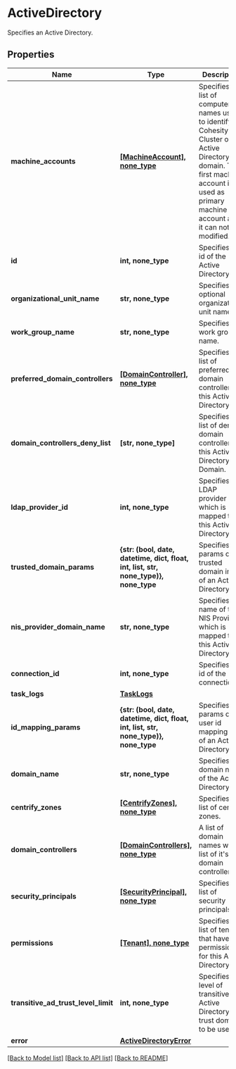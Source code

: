 # ActiveDirectory

Specifies an Active Directory.

## Properties
Name | Type | Description | Notes
------------ | ------------- | ------------- | -------------
**machine_accounts** | [**[MachineAccount], none_type**](MachineAccount.md) | Specifies a list of computer names used to identify the Cohesity Cluster on the Active Directory domain. The first machine account is used as primary machine account and it can not be modified. | 
**id** | **int, none_type** | Specifies the id of the Active Directory. | [optional] [readonly] 
**organizational_unit_name** | **str, none_type** | Specifies an optional organizational unit name. | [optional] 
**work_group_name** | **str, none_type** | Specifies a work group name. | [optional] 
**preferred_domain_controllers** | [**[DomainController], none_type**](DomainController.md) | Specifies a list of preferred domain controllers of this Active Directory. | [optional] 
**domain_controllers_deny_list** | **[str, none_type]** | Specifies a list of denied domain controllers of this Active Directory Domain. | [optional] 
**ldap_provider_id** | **int, none_type** | Specifies the LDAP provider id which is mapped to this Active Directory | [optional] 
**trusted_domain_params** | **{str: (bool, date, datetime, dict, float, int, list, str, none_type)}, none_type** | Specifies the params of trusted domain info of an Active Directory. | [optional] 
**nis_provider_domain_name** | **str, none_type** | Specifies the name of the NIS Provider which is mapped to this Active Directory. | [optional] 
**connection_id** | **int, none_type** | Specifies the id of the connection. | [optional] 
**task_logs** | [**TaskLogs**](TaskLogs.md) |  | [optional] 
**id_mapping_params** | **{str: (bool, date, datetime, dict, float, int, list, str, none_type)}, none_type** | Specifies the params of the user id mapping info of an Active Directory. | [optional] 
**domain_name** | **str, none_type** | Specifies the domain name of the Active Directory. | [optional] 
**centrify_zones** | [**[CentrifyZones], none_type**](CentrifyZones.md) | Specifies a list of centrify zones. | [optional] 
**domain_controllers** | [**[DomainControllers], none_type**](DomainControllers.md) | A list of domain names with a list of it&#39;s domain controllers. | [optional] 
**security_principals** | [**[SecurityPrincipal], none_type**](SecurityPrincipal.md) | Specifies a list of security principals. | [optional] 
**permissions** | [**[Tenant], none_type**](Tenant.md) | Specifies the list of tenants that have permissions for this Active Directory. | [optional] 
**transitive_ad_trust_level_limit** | **int, none_type** | Specifies level of transitive Active Directory trust domains to be used. | [optional] 
**error** | [**ActiveDirectoryError**](ActiveDirectoryError.md) |  | [optional] 

[[Back to Model list]](../README.md#documentation-for-models) [[Back to API list]](../README.md#documentation-for-api-endpoints) [[Back to README]](../README.md)


